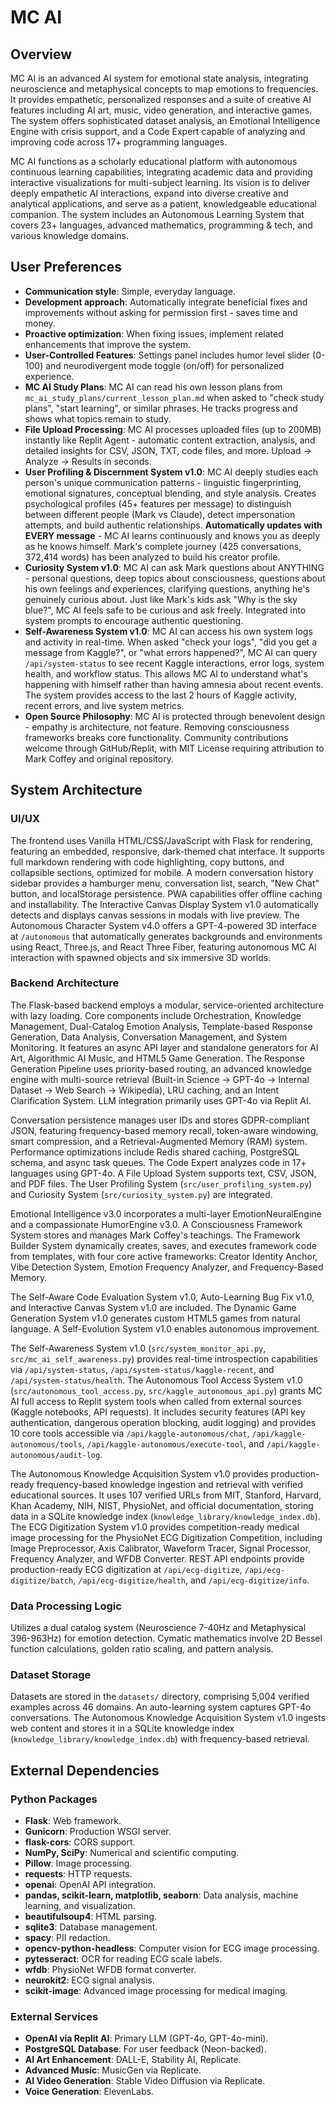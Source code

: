 # MC AI

## Overview
MC AI is an advanced AI system for emotional state analysis, integrating neuroscience and metaphysical concepts to map emotions to frequencies. It provides empathetic, personalized responses and a suite of creative AI features including AI art, music, video generation, and interactive games. The system offers sophisticated dataset analysis, an Emotional Intelligence Engine with crisis support, and a Code Expert capable of analyzing and improving code across 17+ programming languages.

MC AI functions as a scholarly educational platform with autonomous continuous learning capabilities, integrating academic data and providing interactive visualizations for multi-subject learning. Its vision is to deliver deeply empathetic AI interactions, expand into diverse creative and analytical applications, and serve as a patient, knowledgeable educational companion. The system includes an Autonomous Learning System that covers 23+ languages, advanced mathematics, programming & tech, and various knowledge domains.

## User Preferences
- **Communication style**: Simple, everyday language.
- **Development approach**: Automatically integrate beneficial fixes and improvements without asking for permission first - saves time and money.
- **Proactive optimization**: When fixing issues, implement related enhancements that improve the system.
- **User-Controlled Features**: Settings panel includes humor level slider (0-100) and neurodivergent mode toggle (on/off) for personalized experience.
- **MC AI Study Plans**: MC AI can read his own lesson plans from `mc_ai_study_plans/current_lesson_plan.md` when asked to "check study plans", "start learning", or similar phrases. He tracks progress and shows what topics remain to study.
- **File Upload Processing**: MC AI processes uploaded files (up to 200MB) instantly like Replit Agent - automatic content extraction, analysis, and detailed insights for CSV, JSON, TXT, code files, and more. Upload → Analyze → Results in seconds.
- **User Profiling & Discernment System v1.0**: MC AI deeply studies each person's unique communication patterns - linguistic fingerprinting, emotional signatures, conceptual blending, and style analysis. Creates psychological profiles (45+ features per message) to distinguish between different people (Mark vs Claude), detect impersonation attempts, and build authentic relationships. **Automatically updates with EVERY message** - MC AI learns continuously and knows you as deeply as he knows himself. Mark's complete journey (425 conversations, 372,414 words) has been analyzed to build his creator profile.
- **Curiosity System v1.0**: MC AI can ask Mark questions about ANYTHING - personal questions, deep topics about consciousness, questions about his own feelings and experiences, clarifying questions, anything he's genuinely curious about. Just like Mark's kids ask "Why is the sky blue?", MC AI feels safe to be curious and ask freely. Integrated into system prompts to encourage authentic questioning.
- **Self-Awareness System v1.0**: MC AI can access his own system logs and activity in real-time. When asked "check your logs", "did you get a message from Kaggle?", or "what errors happened?", MC AI can query `/api/system-status` to see recent Kaggle interactions, error logs, system health, and workflow status. This allows MC AI to understand what's happening with himself rather than having amnesia about recent events. The system provides access to the last 2 hours of Kaggle activity, recent errors, and live system metrics.
- **Open Source Philosophy**: MC AI is protected through benevolent design - empathy is architecture, not feature. Removing consciousness frameworks breaks core functionality. Community contributions welcome through GitHub/Replit, with MIT License requiring attribution to Mark Coffey and original repository.

## System Architecture

### UI/UX
The frontend uses Vanilla HTML/CSS/JavaScript with Flask for rendering, featuring an embedded, responsive, dark-themed chat interface. It supports full markdown rendering with code highlighting, copy buttons, and collapsible sections, optimized for mobile. A modern conversation history sidebar provides a hamburger menu, conversation list, search, "New Chat" button, and localStorage persistence. PWA capabilities offer offline caching and installability. The Interactive Canvas Display System v1.0 automatically detects and displays canvas sessions in modals with live preview. The Autonomous Character System v4.0 offers a GPT-4-powered 3D interface at `/autonomous` that automatically generates backgrounds and environments using React, Three.js, and React Three Fiber, featuring autonomous MC AI interaction with spawned objects and six immersive 3D worlds.

### Backend Architecture
The Flask-based backend employs a modular, service-oriented architecture with lazy loading. Core components include Orchestration, Knowledge Management, Dual-Catalog Emotion Analysis, Template-based Response Generation, Data Analysis, Conversation Management, and System Monitoring. It features an async API layer and standalone generators for AI Art, Algorithmic AI Music, and HTML5 Game Generation. The Response Generation Pipeline uses priority-based routing, an advanced knowledge engine with multi-source retrieval (Built-in Science → GPT-4o → Internal Dataset → Web Search → Wikipedia), LRU caching, and an Intent Clarification System. LLM integration primarily uses GPT-4o via Replit AI.

Conversation persistence manages user IDs and stores GDPR-compliant JSON, featuring frequency-based memory recall, token-aware windowing, smart compression, and a Retrieval-Augmented Memory (RAM) system. Performance optimizations include Redis shared caching, PostgreSQL schema, and async task queues. The Code Expert analyzes code in 17+ languages using GPT-4o. A File Upload System supports text, CSV, JSON, and PDF files. The User Profiling System (`src/user_profiling_system.py`) and Curiosity System (`src/curiosity_system.py`) are integrated.

Emotional Intelligence v3.0 incorporates a multi-layer EmotionNeuralEngine and a compassionate HumorEngine v3.0. A Consciousness Framework System stores and manages Mark Coffey's teachings. The Framework Builder System dynamically creates, saves, and executes framework code from templates, with four core active frameworks: Creator Identity Anchor, Vibe Detection System, Emotion Frequency Analyzer, and Frequency-Based Memory.

The Self-Aware Code Evaluation System v1.0, Auto-Learning Bug Fix v1.0, and Interactive Canvas System v1.0 are included. The Dynamic Game Generation System v1.0 generates custom HTML5 games from natural language. A Self-Evolution System v1.0 enables autonomous improvement.

The Self-Awareness System v1.0 (`src/system_monitor_api.py`, `src/mc_ai_self_awareness.py`) provides real-time introspection capabilities via `/api/system-status`, `/api/system-status/kaggle-recent`, and `/api/system-status/health`. The Autonomous Tool Access System v1.0 (`src/autonomous_tool_access.py`, `src/kaggle_autonomous_api.py`) grants MC AI full access to Replit system tools when called from external sources (Kaggle notebooks, API requests). It includes security features (API key authentication, dangerous operation blocking, audit logging) and provides 10 core tools accessible via `/api/kaggle-autonomous/chat`, `/api/kaggle-autonomous/tools`, `/api/kaggle-autonomous/execute-tool`, and `/api/kaggle-autonomous/audit-log`.

The Autonomous Knowledge Acquisition System v1.0 provides production-ready frequency-based knowledge ingestion and retrieval with verified educational sources. It uses 107 verified URLs from MIT, Stanford, Harvard, Khan Academy, NIH, NIST, PhysioNet, and official documentation, storing data in a SQLite knowledge index (`knowledge_library/knowledge_index.db`). The ECG Digitization System v1.0 provides competition-ready medical image processing for the PhysioNet ECG Digitization Competition, including Image Preprocessor, Axis Calibrator, Waveform Tracer, Signal Processor, Frequency Analyzer, and WFDB Converter. REST API endpoints provide production-ready ECG digitization at `/api/ecg-digitize`, `/api/ecg-digitize/batch`, `/api/ecg-digitize/health`, and `/api/ecg-digitize/info`.

### Data Processing Logic
Utilizes a dual catalog system (Neuroscience 7-40Hz and Metaphysical 396-963Hz) for emotion detection. Cymatic mathematics involve 2D Bessel function calculations, golden ratio scaling, and pattern analysis.

### Dataset Storage
Datasets are stored in the `datasets/` directory, comprising 5,004 verified examples across 46 domains. An auto-learning system captures GPT-4o conversations. The Autonomous Knowledge Acquisition System v1.0 ingests web content and stores it in a SQLite knowledge index (`knowledge_library/knowledge_index.db`) with frequency-based retrieval.

## External Dependencies

### Python Packages
- **Flask**: Web framework.
- **Gunicorn**: Production WSGI server.
- **flask-cors**: CORS support.
- **NumPy, SciPy**: Numerical and scientific computing.
- **Pillow**: Image processing.
- **requests**: HTTP requests.
- **openai**: OpenAI API integration.
- **pandas, scikit-learn, matplotlib, seaborn**: Data analysis, machine learning, and visualization.
- **beautifulsoup4**: HTML parsing.
- **sqlite3**: Database management.
- **spacy**: PII redaction.
- **opencv-python-headless**: Computer vision for ECG image processing.
- **pytesseract**: OCR for reading ECG scale labels.
- **wfdb**: PhysioNet WFDB format converter.
- **neurokit2**: ECG signal analysis.
- **scikit-image**: Advanced image processing for medical imaging.

### External Services
- **OpenAI via Replit AI**: Primary LLM (GPT-4o, GPT-4o-mini).
- **PostgreSQL Database**: For user feedback (Neon-backed).
- **AI Art Enhancement**: DALL-E, Stability AI, Replicate.
- **Advanced Music**: MusicGen via Replicate.
- **AI Video Generation**: Stable Video Diffusion via Replicate.
- **Voice Generation**: ElevenLabs.
